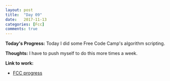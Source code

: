```yaml
---
layout: post
title:  "Day 09"
date:   2017-11-13
categories: [Fcc]
comments: true
---
```

**Today's Progress:** Today I did some Free Code Camp's algorithm scripting.

**Thoughts:** I have to push myself to do this more times a week.

**Link to work:**
* [FCC progress](https://www.freecodecamp.org/camilaavilarinho)
